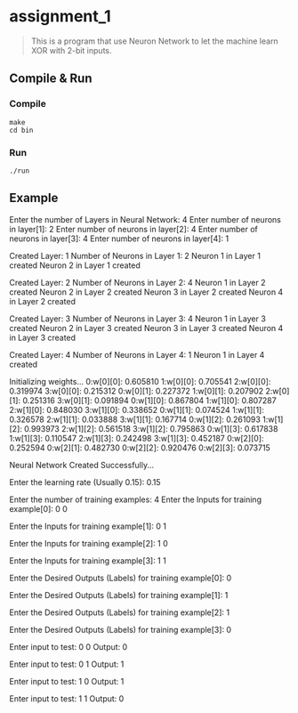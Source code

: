 # assignment_1

>This is a program that use Neuron Network to let the machine learn XOR with 2-bit inputs.

## Compile & Run

### Compile 
    make
    cd bin
### Run
    ./run
## Example
Enter the number of Layers in Neural Network:
4
Enter number of neurons in layer[1]:
2
Enter number of neurons in layer[2]:
4
Enter number of neurons in layer[3]:
4
Enter number of neurons in layer[4]:
1

Created Layer: 1
Number of Neurons in Layer 1: 2
Neuron 1 in Layer 1 created
Neuron 2 in Layer 1 created

Created Layer: 2
Number of Neurons in Layer 2: 4
Neuron 1 in Layer 2 created
Neuron 2 in Layer 2 created
Neuron 3 in Layer 2 created
Neuron 4 in Layer 2 created

Created Layer: 3
Number of Neurons in Layer 3: 4
Neuron 1 in Layer 3 created
Neuron 2 in Layer 3 created
Neuron 3 in Layer 3 created
Neuron 4 in Layer 3 created

Created Layer: 4
Number of Neurons in Layer 4: 1
Neuron 1 in Layer 4 created


Initializing weights...
0:w[0][0]: 0.605810
1:w[0][0]: 0.705541
2:w[0][0]: 0.319974
3:w[0][0]: 0.215312
0:w[0][1]: 0.227372
1:w[0][1]: 0.207902
2:w[0][1]: 0.251316
3:w[0][1]: 0.091894
0:w[1][0]: 0.867804
1:w[1][0]: 0.807287
2:w[1][0]: 0.848030
3:w[1][0]: 0.338652
0:w[1][1]: 0.074524
1:w[1][1]: 0.326578
2:w[1][1]: 0.033888
3:w[1][1]: 0.167714
0:w[1][2]: 0.261093
1:w[1][2]: 0.993973
2:w[1][2]: 0.561518
3:w[1][2]: 0.795863
0:w[1][3]: 0.617838
1:w[1][3]: 0.110547
2:w[1][3]: 0.242498
3:w[1][3]: 0.452187
0:w[2][0]: 0.252594
0:w[2][1]: 0.482730
0:w[2][2]: 0.920476
0:w[2][3]: 0.073715

Neural Network Created Successfully...

Enter the learning rate (Usually 0.15): 
0.15

Enter the number of training examples:
4
Enter the Inputs for training example[0]:
0 0

Enter the Inputs for training example[1]:
0 1

Enter the Inputs for training example[2]:
1 0

Enter the Inputs for training example[3]:
1 1

Enter the Desired Outputs (Labels) for training example[0]: 
0

Enter the Desired Outputs (Labels) for training example[1]: 
1

Enter the Desired Outputs (Labels) for training example[2]: 
1

Enter the Desired Outputs (Labels) for training example[3]: 
0

Enter input to test:
0 0
Output: 0

Enter input to test:
0 1
Output: 1

Enter input to test:
1 0
Output: 1

Enter input to test:
1 1
Output: 0
